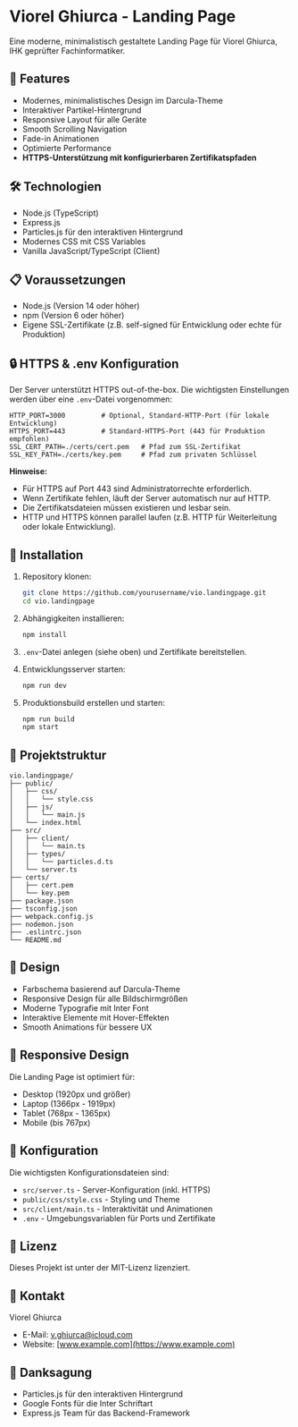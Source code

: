 # Viorel Ghiurca - Landing Page

Eine moderne, minimalistisch gestaltete Landing Page für Viorel Ghiurca, IHK geprüfter Fachinformatiker.

## 🚀 Features

- Modernes, minimalistisches Design im Darcula-Theme
- Interaktiver Partikel-Hintergrund
- Responsive Layout für alle Geräte
- Smooth Scrolling Navigation
- Fade-in Animationen
- Optimierte Performance
- **HTTPS-Unterstützung mit konfigurierbaren Zertifikatspfaden**

## 🛠️ Technologien

- Node.js (TypeScript)
- Express.js
- Particles.js für den interaktiven Hintergrund
- Modernes CSS mit CSS Variables
- Vanilla JavaScript/TypeScript (Client)

## 📋 Voraussetzungen

- Node.js (Version 14 oder höher)
- npm (Version 6 oder höher)
- Eigene SSL-Zertifikate (z.B. self-signed für Entwicklung oder echte für Produktion)

## 🔒 HTTPS & .env Konfiguration

Der Server unterstützt HTTPS out-of-the-box. Die wichtigsten Einstellungen werden über eine `.env`-Datei vorgenommen:

```env
HTTP_PORT=3000         # Optional, Standard-HTTP-Port (für lokale Entwicklung)
HTTPS_PORT=443         # Standard-HTTPS-Port (443 für Produktion empfohlen)
SSL_CERT_PATH=./certs/cert.pem   # Pfad zum SSL-Zertifikat
SSL_KEY_PATH=./certs/key.pem     # Pfad zum privaten Schlüssel
```

**Hinweise:**
- Für HTTPS auf Port 443 sind Administratorrechte erforderlich.
- Wenn Zertifikate fehlen, läuft der Server automatisch nur auf HTTP.
- Die Zertifikatsdateien müssen existieren und lesbar sein.
- HTTP und HTTPS können parallel laufen (z.B. HTTP für Weiterleitung oder lokale Entwicklung).

## 🚀 Installation

1. Repository klonen:
   ```bash
   git clone https://github.com/yourusername/vio.landingpage.git
   cd vio.landingpage
   ```

2. Abhängigkeiten installieren:
   ```bash
   npm install
   ```

3. `.env`-Datei anlegen (siehe oben) und Zertifikate bereitstellen.

4. Entwicklungsserver starten:
   ```bash
   npm run dev
   ```

5. Produktionsbuild erstellen und starten:
   ```bash
   npm run build
   npm start
   ```

## 📁 Projektstruktur

```
vio.landingpage/
├── public/
│   ├── css/
│   │   └── style.css
│   ├── js/
│   │   └── main.js
│   └── index.html
├── src/
│   ├── client/
│   │   └── main.ts
│   ├── types/
│   │   └── particles.d.ts
│   └── server.ts
├── certs/
│   ├── cert.pem
│   └── key.pem
├── package.json
├── tsconfig.json
├── webpack.config.js
├── nodemon.json
├── .eslintrc.json
└── README.md
```

## 🎨 Design

- Farbschema basierend auf Darcula-Theme
- Responsive Design für alle Bildschirmgrößen
- Moderne Typografie mit Inter Font
- Interaktive Elemente mit Hover-Effekten
- Smooth Animations für bessere UX

## 📱 Responsive Design

Die Landing Page ist optimiert für:
- Desktop (1920px und größer)
- Laptop (1366px - 1919px)
- Tablet (768px - 1365px)
- Mobile (bis 767px)

## 🔧 Konfiguration

Die wichtigsten Konfigurationsdateien sind:
- `src/server.ts` - Server-Konfiguration (inkl. HTTPS)
- `public/css/style.css` - Styling und Theme
- `src/client/main.ts` - Interaktivität und Animationen
- `.env` - Umgebungsvariablen für Ports und Zertifikate

## 📄 Lizenz

Dieses Projekt ist unter der MIT-Lizenz lizenziert.

## 👤 Kontakt

Viorel Ghiurca
- E-Mail: [v.ghiurca@icloud.com](mailto:v.ghiurca@icloud.com)
- Website: [www.example.com](https://www.example.com)

## 🙏 Danksagung

- Particles.js für den interaktiven Hintergrund
- Google Fonts für die Inter Schriftart
- Express.js Team für das Backend-Framework 